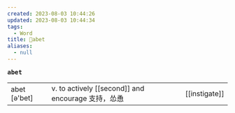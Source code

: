 ```yaml
---
created: 2023-08-03 10:44:26
updated: 2023-08-03 10:44:34
tags:
  - Word
title: 📖abet
aliases:
  - null
---
```


<pre><strong>abet</strong></pre>
|   |   |   |
|---|---|---|
|abet [ə'bet]|v. to actively [[second]] and encourage ⽀持，怂恿|[[instigate]]|